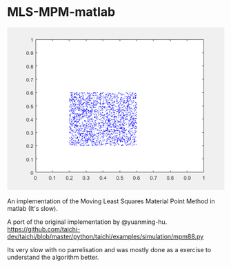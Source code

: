 # MLS-MPM-matlab


![alt text](https://github.com/joshDavy1/MLS-MPM-matlab/blob/main/mpm88.gif)

An implementation of the Moving Least Squares Material Point Method in matlab (It's slow).

A port of the original implementation by @yuanming-hu.
https://github.com/taichi-dev/taichi/blob/master/python/taichi/examples/simulation/mpm88.py


Its very slow with no parrelisation and was mostly done as a exercise to understand the algorithm better.


